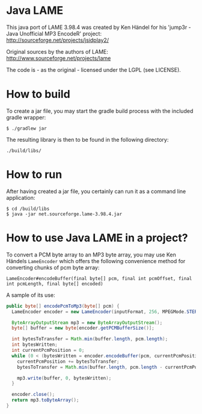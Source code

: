 # Java LAME
This java port of LAME 3.98.4 was created by Ken Händel for his 'jump3r - Java Unofficial MP3 EncodeR' project:
http://sourceforge.net/projects/jsidplay2/

Original sources by the authors of LAME: http://www.sourceforge.net/projects/lame

The code is - as the original - licensed under the LGPL (see LICENSE).

# How to build 

To create a jar file, you may start the gradle build process with the included gradle wrapper:

    $ ./gradlew jar
    
The resulting library is then to be found in the following directory:

    ./build/libs/

# How to run

After having created a jar file, you certainly can run it as a command line application:

    $ cd /build/libs
    $ java -jar net.sourceforge.lame-3.98.4.jar

# How to use Java LAME in a project?

To convert a PCM byte array to an MP3 byte array, you may use Ken Händels ```LameEncoder``` which offers the 
following convenience method for converting chunks of pcm byte array:

```
LameEncoder#encodeBuffer(final byte[] pcm, final int pcmOffset, final int pcmLength, final byte[] encoded)
```

A sample of its use:

```java
public byte[] encodePcmToMp3(byte[] pcm) {
  LameEncoder encoder = new LameEncoder(inputFormat, 256, MPEGMode.STEREO, Lame.QUALITY_HIGHEST, false);

  ByteArrayOutputStream mp3 = new ByteArrayOutputStream();
  byte[] buffer = new byte[encoder.getPCMBufferSize()];

  int bytesToTransfer = Math.min(buffer.length, pcm.length);
  int bytesWritten;
  int currentPcmPosition = 0;
  while (0 < (bytesWritten = encoder.encodeBuffer(pcm, currentPcmPosition, bytesToTransfer, buffer))) {
    currentPcmPosition += bytesToTransfer;
    bytesToTransfer = Math.min(buffer.length, pcm.length - currentPcmPosition);

    mp3.write(buffer, 0, bytesWritten);
  }

  encoder.close();
  return mp3.toByteArray();
}
```
